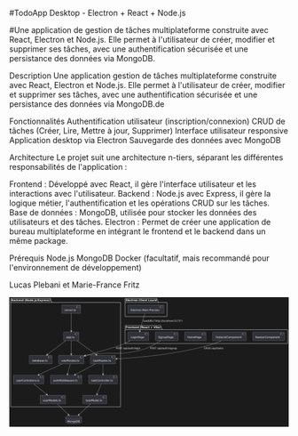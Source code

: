 #TodoApp Desktop - Electron + React + Node.js

#Une application de gestion de tâches multiplateforme construite avec React, Electron et Node.js. Elle permet à l'utilisateur de créer, modifier et supprimer ses tâches, avec une authentification sécurisée et une persistance des données via MongoDB.

Description
Une application  gestion de tâches multiplateforme construite avec React, Electron et Node.js.
Elle permet à l'utilisateur de créer, modifier et supprimer ses tâches, avec une authentification sécurisée et une persistance des données via MongoDB.de

Fonctionnalités
Authentification utilisateur (inscription/connexion)
CRUD de tâches (Créer, Lire, Mettre à jour, Supprimer)
Interface utilisateur responsive
Application desktop via Electron
Sauvegarde des données avec MongoDB

Architecture
Le projet suit une architecture n-tiers, séparant les différentes responsabilités de l'application :

Frontend : Développé avec React, il gère l'interface utilisateur et les interactions avec l'utilisateur.
Backend : Node.js avec Express, il gère la logique métier, l'authentification et les opérations CRUD sur les tâches.
Base de données : MongoDB, utilisée pour stocker les données des utilisateurs et des tâches.
Electron : Permet de créer une application de bureau multiplateforme en intégrant le frontend et le backend dans un même package.

Prérequis
Node.js
MongoDB
Docker (facultatif, mais recommandé pour l'environnement de développement)

Lucas Plebani et Marie-France Fritz

![Diagramme UML](/docs/uml/architecture.png)
